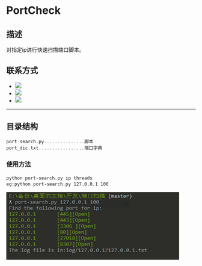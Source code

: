 

# PortCheck

## 描述

对指定ip进行快速扫描端口脚本。

## 联系方式

- ![](https://img.shields.io/badge/%E4%BD%9C%E8%80%85-Gqleung-brightgreen.svg)  
- ![](https://img.shields.io/badge/%E5%8D%9A%E5%AE%A2-xiao%20leung's%20Blog-blueviolet) 
- [![](https://img.shields.io/badge/Github-sharpleung-green?logo=appveyor&style=flat)](https://github.com/sharpleung)

---

## 目录结构

```c
port-search.py...............脚本
port_dic.txt.................端口字典
```

### 使用方法

```shell
python port-search.py ip threads
eg:python port-search.py 127.0.0.1 100
```



![](https://raw.githubusercontent.com/sharpleung/PortCheck/master/pic/pic1.png)

